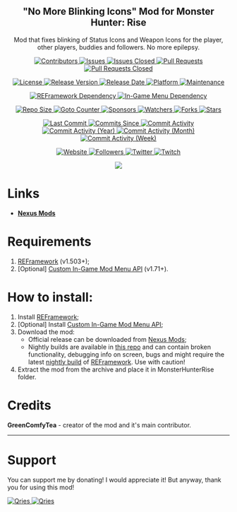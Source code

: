 <p align="center">
	<h2 align="center"><b>"No More Blinking Icons" Mod for Monster Hunter: Rise</b></h2>
	<p align="center">Mod that fixes blinking of Status Icons and Weapon Icons for the player, other players, buddies and followers. No more epilepsy.</p>
</p>

<p align="center">
	<a href="https://github.com/greencomfytea/mhr-no-more-blinking-icons/graphs/contributors">
		<img alt="Contributors" src="https://img.shields.io/github/contributors/greencomfytea/mhr-no-more-blinking-icons" />
	</a>
	<a href="https://github.com/greencomfytea/mhr-no-more-blinking-icons/issues">
		<img alt="Issues" src="https://img.shields.io/github/issues/greencomfytea/mhr-no-more-blinking-icons" />
	</a>
	<a href="https://github.com/greencomfytea/mhr-no-more-blinking-icons/issues">
		<img alt="Issues Closed" src="https://img.shields.io/github/issues-closed/greencomfytea/mhr-no-more-blinking-icons" />
	</a>
	<a href="https://github.com/greencomfytea/mhr-no-more-blinking-icons/pulls">
		<img alt="Pull Requests" src="https://img.shields.io/github/issues-pr/greencomfytea/mhr-no-more-blinking-icons" />
	</a>
	<a href="https://github.com/greencomfytea/mhr-no-more-blinking-icons/pulls">
		<img alt="Pull Requests Closed" src="https://img.shields.io/github/issues-pr-closed/greencomfytea/mhr-no-more-blinking-icons" />
	</a>
</p>
<p align="center">
	<a href="https://github.com/greencomfytea/mhr-no-more-blinking-icons/blob/main/LICENSE">
		<img alt="License" src="https://img.shields.io/github/license/greencomfytea/mhr-no-more-blinking-icons" />
	</a>
	<a href="https://github.com/greencomfytea/mhr-no-more-blinking-icons/releases">
		<img alt="Release Version" src="https://img.shields.io/github/v/release/greencomfytea/mhr-no-more-blinking-icons" />
	</a>
	<a href="https://github.com/greencomfytea/mhr-no-more-blinking-icons/releases">
		<img alt="Release Date" src="https://img.shields.io/github/release-date/greencomfytea/mhr-no-more-blinking-icons" />
	</a>
	<a href="">
		<img alt="Platform" src="https://img.shields.io/badge/platform-win%20%7C%20linux%20%7C%20steam%20deck-lightgrey" />
	</a>
	<a href="">
		<img alt="Maintenance" src="https://img.shields.io/maintenance/yes/2023" />
	</a>
</p>
<p align="center">
	<a href="https://www.nexusmods.com/monsterhunterrise/mods/26">
		<img alt="REFramework Dependency" src="https://img.shields.io/badge/dependency-REFramework%20v1.503%2B-green" />
	</a>
   	<a href="https://www.nexusmods.com/monsterhunterrise/mods/1292">
		<img alt="In-Game Menu Dependency" src="https://img.shields.io/badge/dependency-Custom%20In--Game%20Mod%20Menu%20API%20v1.71%2B-yellow" />
	</a>
</p>
<p align="center">
	<a href="">
		<img alt="Repo Size" src="https://img.shields.io/github/repo-size/greencomfytea/mhr-no-more-blinking-icons" />
	</a>
	<a href="">
		<img alt="Goto Counter" src="https://img.shields.io/github/search/greencomfytea/mhr-no-more-blinking-icons/goto" />
	</a>
	<a href="https://github.com/sponsors/greencomfytea">
		<img alt="Sponsors" src="https://img.shields.io/github/sponsors/greencomfytea" />
	</a>
	<a href="">
		<img alt="Watchers" src="https://img.shields.io/github/watchers/greencomfytea/mhr-no-more-blinking-icons" />
	</a>
	<a href="https://github.com/greencomfytea/mhr-no-more-blinking-icons/forks">
		<img alt="Forks" src="https://img.shields.io/github/forks/greencomfytea/mhr-no-more-blinking-icons" />
	</a>
	<a href="">
		<img alt="Stars" src="https://img.shields.io/github/stars/greencomfytea/mhr-no-more-blinking-icons" />
	</a>
</p>
<p align="center">
	<a href="https://github.com/greencomfytea/mhr-no-more-blinking-icons/commits/main">
		<img alt="Last Commit" src="https://img.shields.io/github/last-commit/greencomfytea/mhr-no-more-blinking-icons" />
	</a>
	<a href="https://github.com/greencomfytea/mhr-no-more-blinking-icons/commits/main">
		<img alt="Commits Since" src="https://img.shields.io/github/commits-since/greencomfytea/mhr-no-more-blinking-icons/latest" />
	</a>
	<a href="https://github.com/greencomfytea/mhr-no-more-blinking-icons/graphs/commit-activity">
		<img alt="Commit Activity" src="https://img.shields.io/github/commit-activity/t/greencomfytea/mhr-no-more-blinking-icons" />
	</a>
	<a href="https://github.com/greencomfytea/mhr-no-more-blinking-icons/graphs/commit-activity">
		<img alt="Commit Activity (Year)" src="https://img.shields.io/github/commit-activity/y/greencomfytea/mhr-no-more-blinking-icons" />
	</a>
	<a href="https://github.com/greencomfytea/mhr-no-more-blinking-icons/graphs/commit-activity">
		<img alt="Commit Activity (Month)" src="https://img.shields.io/github/commit-activity/m/greencomfytea/mhr-no-more-blinking-icons" />
	</a>
	<a href="https://github.com/greencomfytea/mhr-no-more-blinking-icons/graphs/commit-activity">
		<img alt="Commit Activity (Week)" src="https://img.shields.io/github/commit-activity/w/greencomfytea/mhr-no-more-blinking-icons" />
	</a>
</p>
<p align="center">
	<a href="https://www.nexusmods.com/monsterhunterrise/mods/76">
		<img alt="Website" src="https://img.shields.io/website?down_color=red&down_message=down&up_color=green&up_message=up&url=https://www.nexusmods.com/monsterhunterrise/mods/76" />
	</a>
	<a href="https://github.com/greencomfytea?tab=followers">
		<img alt="Followers" src="https://img.shields.io/github/followers/greencomfytea" />
	</a>
	<a href="https://twitter.com/greencomfytea">
		<img alt="Twitter" src="https://img.shields.io/twitter/follow/greencomfytea" />
	</a>
	<a href="https://www.twitch.tv/greencomfytea">
		<img alt="Twitch" src="https://img.shields.io/twitch/status/greencomfytea" />
	</a>
</p>

<p align="center">
	<a>
		<img align="center" src="https://github.com/GreenComfyTea/MHR-No-More-Blinking-Icons/assets/30152047/30647f0a-d963-43ec-a835-d6ae48337b12" />
	</a>
</p>

# Links
* **[Nexus Mods](https://www.nexusmods.com/monsterhunterrise/mods/76)**  

# Requirements
1. [REFramework](https://www.nexusmods.com/monsterhunterrise/mods/26) (v1.503+);
2. [Optional] [Custom In-Game Mod Menu API](https://www.nexusmods.com/monsterhunterrise/mods/1292) (v1.71+).

# How to install:
1. Install [REFramework](https://www.nexusmods.com/monsterhunterrise/mods/26);
1. [Optional] Install [Custom In-Game Mod Menu API](https://www.nexusmods.com/monsterhunterrise/mods/1292);
3. Download the mod:
    * Official release can be downloaded from [Nexus Mods](https://www.nexusmods.com/monsterhunterrise/mods/812);
    * Nightly builds are available in [this repo](https://github.com/GreenComfyTea/MHR-Better-Matchmaking) and can contain broken functionality, debugging info on screen, bugs and might require the latest [nightly build](https://github.com/praydog/REFramework-nightly/releases) of [REFramework](https://www.nexusmods.com/monsterhunterrise/mods/26). Use with caution!
4. Extract the mod from the archive and place it in MonsterHunterRise folder.

# Credits
**GreenComfyTea** - creator of the mod and it's main contributor.
  
***
# Support

You can support me by donating! I would appreciate it! But anyway, thank you for using this mod!

 <a href="https://streamelements.com/greencomfytea/tip">
  <img alt="Qries" src="https://panels.twitch.tv/panel-48897356-image-c6155d48-b689-4240-875c-f3141355cb56">
</a>
<a href="https://ko-fi.com/greencomfytea">
  <img alt="Qries" src="https://panels.twitch.tv/panel-48897356-image-c2fcf835-87e4-408e-81e8-790789c7acbc">
</a>

